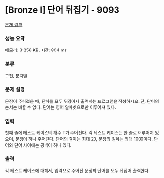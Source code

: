 # [Bronze I] 단어 뒤집기 - 9093 

[문제 링크](https://www.acmicpc.net/problem/9093) 

### 성능 요약

메모리: 31256 KB, 시간: 804 ms

### 분류

구현, 문자열

### 문제 설명

<p>문장이 주어졌을 때, 단어를 모두 뒤집어서 출력하는 프로그램을 작성하시오. 단, 단어의 순서는 바꿀 수 없다. 단어는 영어 알파벳으로만 이루어져 있다.</p>

### 입력 

 <p>첫째 줄에 테스트 케이스의 개수 T가 주어진다. 각 테스트 케이스는 한 줄로 이루어져 있으며, 문장이 하나 주어진다. 단어의 길이는 최대 20, 문장의 길이는 최대 1000이다. 단어와 단어 사이에는 공백이 하나 있다.</p>

### 출력 

 <p>각 테스트 케이스에 대해서, 입력으로 주어진 문장의 단어를 모두 뒤집어 출력한다.</p>

